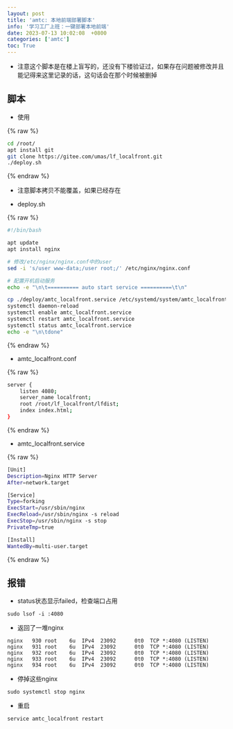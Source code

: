 ```yaml
---
layout: post
title: 'amtc: 本地前端部署脚本'
info: '学习工厂上班：一键部署本地前端'
date: 2023-07-13 10:02:08  +0800
categories: ['amtc']
toc: True
---
```



- 注意这个脚本是在楼上盲写的，还没有下楼验证过，如果存在问题被修改并且能记得来这里记录的话，这句话会在那个时候被删掉


## 脚本


- 使用

{% raw %}
```bash
cd /root/
apt install git
git clone https://gitee.com/umas/lf_localfront.git
./deploy.sh
```
{% endraw %}

- 注意脚本拷贝不能覆盖，如果已经存在

- deploy.sh

{% raw %}
```bash
#!/bin/bash

apt update
apt install nginx

# 修改/etc/nginx/nginx.conf中的user
sed -i 's/user www-data;/user root;/' /etc/nginx/nginx.conf

# 配置开机启动服务
echo -e "\n\t========== auto start service ==========\t\n"

cp ./deploy/amtc_localfront.service /etc/systemd/system/amtc_localfront.service
systemctl daemon-reload
systemctl enable amtc_localfront.service
systemctl restart amtc_localfront.service
systemctl status amtc_localfront.service
echo -e "\n\tdone"
```
{% endraw %}



- amtc_localfront.conf

{% raw %}
```bash
server {
    listen 4080;
    server_name localfront; 
    root /root/lf_localfront/lfdist;
    index index.html;
}
```
{% endraw %}


- amtc_localfront.service

{% raw %}
```bash
[Unit]
Description=Nginx HTTP Server
After=network.target

[Service]
Type=forking
ExecStart=/usr/sbin/nginx
ExecReload=/usr/sbin/nginx -s reload
ExecStop=/usr/sbin/nginx -s stop
PrivateTmp=true

[Install]
WantedBy=multi-user.target
```
{% endraw %}


## 报错

- status状态显示failed，检查端口占用

```
sudo lsof -i :4080
```

- 返回了一堆nginx

```
nginx   930 root    6u  IPv4  23092      0t0  TCP *:4080 (LISTEN)
nginx   931 root    6u  IPv4  23092      0t0  TCP *:4080 (LISTEN)
nginx   932 root    6u  IPv4  23092      0t0  TCP *:4080 (LISTEN)
nginx   933 root    6u  IPv4  23092      0t0  TCP *:4080 (LISTEN)
nginx   934 root    6u  IPv4  23092      0t0  TCP *:4080 (LISTEN)
```

- 停掉这些nginx

```
sudo systemctl stop nginx
```

- 重启

```
service amtc_localfront restart
```

